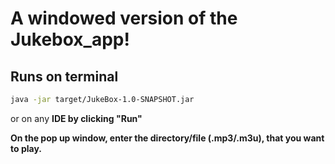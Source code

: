 # A windowed version of the Jukebox_app!

## **Runs on terminal**
```bash
java -jar target/JukeBox-1.0-SNAPSHOT.jar
```

or on any **IDE by clicking "Run"**

**On the pop up window, enter the **directory/file (.mp3/.m3u)**, that you want to play.**
